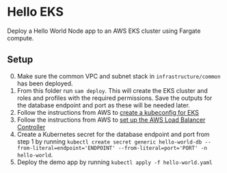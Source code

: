 # Hello EKS

Deploy a Hello World Node app to an AWS EKS cluster using Fargate compute.

## Setup

0. Make sure the common VPC and subnet stack in `infrastructure/common` has been deployed.
1. From this folder run `sam deploy`. This will create the EKS cluster and roles and profiles with the required permissions. Save the outputs for the database endpoint and port as these will be needed later.
2. Follow the instructions from AWS to [create a kubeconfig for EKS](https://docs.aws.amazon.com/eks/latest/userguide/create-kubeconfig.html)
3. Follow the instructions from AWS to [set up the AWS Load Balancer Controller](https://docs.aws.amazon.com/eks/latest/userguide/aws-load-balancer-controller.html)
4. Create a Kubernetes secret for the database endpoint and port from step 1 by running `kubectl create secret generic hello-world-db --from-literal=endpoint='ENDPOINT' --from-literal=port='PORT' -n hello-world`.
5. Deploy the demo app by running `kubectl apply -f hello-world.yaml`
